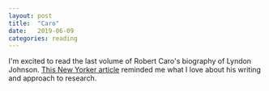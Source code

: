 ```yaml
---
layout: post
title:  "Caro"
date:   2019-06-09
categories: reading
---
```


I'm excited to read the last volume of Robert Caro's biography of Lyndon Johnson. [This New Yorker article](https://www.newyorker.com/magazine/2019/01/28/the-secrets-of-lyndon-johnsons-archives) reminded me what I love about his writing and approach to research.
